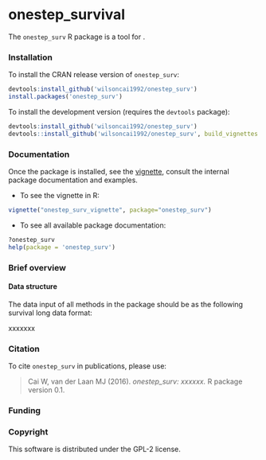 # onestep_survival

<!-- [![CRAN_Status_Badge](http://www.r-pkg.org/badges/version/onestep_surv)](http://cran.rstudio.com/web/packages/onestep_surv/index.html) -->
<!-- [![](http://cranlogs.r-pkg.org/badges/onestep_surv)](http://cran.rstudio.com/web/packages/onestep_surv/index.html) [![](http://cranlogs.r-pkg.org/badges/grand-total/onestep_surv)](http://cran.rstudio.com/web/packages/onestep_surv/index.html) -->
<!-- [![Travis-CI Build Status](https://travis-ci.org/wilsoncai1992/onestep_surv.svg?branch=master)](https://travis-ci.org/wilsoncai1992/onestep_surv) -->

The `onestep_surv` R package is a tool for .

### Installation

To install the CRAN release version of `onestep_surv`: 

```R
devtools:install_github('wilsoncai1992/onestep_surv')
install.packages('onestep_surv')
```

To install the development version (requires the `devtools` package):

```R
devtools:install_github('wilsoncai1992/onestep_surv')
devtools::install_github('wilsoncai1992/onestep_surv', build_vignettes = FALSE)
```

### Documentation

Once the package is installed, see the [vignette](https://cran.r-project.org/web/packages/onestep_surv/vignettes/onestep_surv_vignette.pdf), consult the internal package documentation and examples. 

* To see the vignette in R:

```R
vignette("onestep_surv_vignette", package="onestep_surv")
```

* To see all available package documentation:

```R
?onestep_surv
help(package = 'onestep_surv')
```

### Brief overview

#### Data structure

The data input of all methods in the package should be as the following survival long data format:

xxxxxxx

### Citation
To cite `onestep_surv` in publications, please use:
> Cai W, van der Laan MJ (2016). *onestep_surv: xxxxxx.* R package version 0.1.

### Funding

### Copyright
This software is distributed under the GPL-2 license.